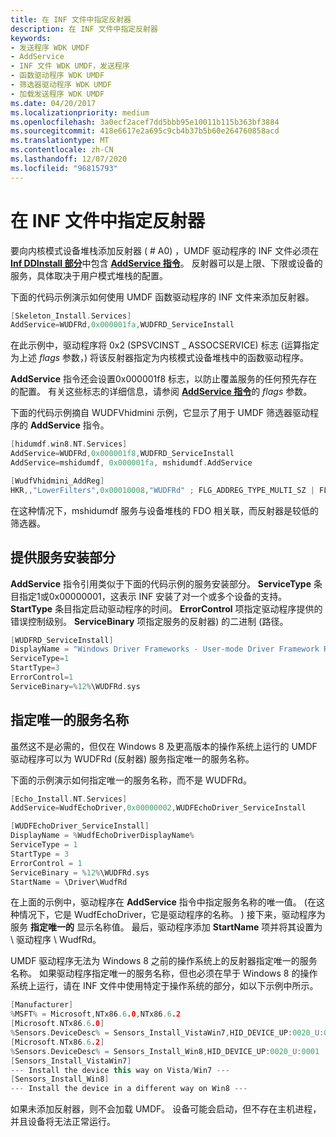 ```yaml
---
title: 在 INF 文件中指定反射器
description: 在 INF 文件中指定反射器
keywords:
- 发送程序 WDK UMDF
- AddService
- INF 文件 WDK UMDF，发送程序
- 函数驱动程序 WDK UMDF
- 筛选器驱动程序 WDK UMDF
- 加载发送程序 WDK UMDF
ms.date: 04/20/2017
ms.localizationpriority: medium
ms.openlocfilehash: 3a0ecf2acef7dd5bbb95e10011b115b363bf3884
ms.sourcegitcommit: 418e6617e2a695c9cb4b37b5b60e264760858acd
ms.translationtype: MT
ms.contentlocale: zh-CN
ms.lasthandoff: 12/07/2020
ms.locfileid: "96815793"
---
```

# <a name="specifying-the-reflector-in-an-inf-file"></a>在 INF 文件中指定反射器


要向内核模式设备堆栈添加反射器 ( # A0) ，UMDF 驱动程序的 INF 文件必须在 [**Inf DDInstall 部分**](../install/inf-ddinstall-services-section.md)中包含 [**AddService 指令**](../install/inf-addservice-directive.md)。 反射器可以是上限、下限或设备的服务，具体取决于用户模式堆栈的配置。

下面的代码示例演示如何使用 UMDF 函数驱动程序的 INF 文件来添加反射器。

```cpp
[Skeleton_Install.Services]
AddService=WUDFRd,0x000001fa,WUDFRD_ServiceInstall
```

在此示例中，驱动程序将 0x2 (SPSVCINST \_ ASSOCSERVICE) 标志 (运算指定为上述 *flags* 参数，) 将该反射器指定为内核模式设备堆栈中的函数驱动程序。

**AddService** 指令还会设置0x000001f8 标志，以防止覆盖服务的任何预先存在的配置。 有关这些标志的详细信息，请参阅 [**AddService 指令**](../install/inf-addservice-directive.md)的 *flags* 参数。

下面的代码示例摘自 WUDFVhidmini 示例，它显示了用于 UMDF 筛选器驱动程序的 **AddService** 指令。

```cpp
[hidumdf.win8.NT.Services]
AddService=WUDFRd,0x000001f8,WUDFRD_ServiceInstall  
AddService=mshidumdf, 0x000001fa, mshidumdf.AddService

[WudfVhidmini_AddReg]
HKR,,"LowerFilters",0x00010008,"WUDFRd" ; FLG_ADDREG_TYPE_MULTI_SZ | FLG_ADDREG_APPEND
```

在这种情况下，mshidumdf 服务与设备堆栈的 FDO 相关联，而反射器是较低的筛选器。

## <a name="providing-a-service-install-section"></a>提供服务安装部分


**AddService** 指令引用类似于下面的代码示例的服务安装部分。 **ServiceType** 条目指定1或0x00000001，这表示 INF 安装了对一个或多个设备的支持。 **StartType** 条目指定启动驱动程序的时间。 **ErrorControl** 项指定驱动程序提供的错误控制级别。 **ServiceBinary** 项指定服务的反射器) 的二进制 (路径。

```cpp
[WUDFRD_ServiceInstall]
DisplayName = "Windows Driver Frameworks - User-mode Driver Framework Reflector"
ServiceType=1
StartType=3
ErrorControl=1
ServiceBinary=%12%\WUDFRd.sys
```

## <a name="specifying-a-unique-service-name"></a>指定唯一的服务名称


虽然这不是必需的，但仅在 Windows 8 及更高版本的操作系统上运行的 UMDF 驱动程序可以为 WUDFRd (反射器) 服务指定唯一的服务名称。

下面的示例演示如何指定唯一的服务名称，而不是 WUDFRd。

```cpp
[Echo_Install.NT.Services]
AddService=WudfEchoDriver,0x00000002,WUDFEchoDriver_ServiceInstall

[WUDFEchoDriver_ServiceInstall]
DisplayName = %WudfEchoDriverDisplayName%
ServiceType = 1
StartType = 3
ErrorControl = 1
ServiceBinary = %12%\WUDFRd.sys
StartName = \Driver\WudfRd
```

在上面的示例中，驱动程序在 **AddService** 指令中指定服务名称的唯一值。  (在这种情况下，它是 WudfEchoDriver，它是驱动程序的名称。 ) 接下来，驱动程序为服务 **指定唯一的** 显示名称值。 最后，驱动程序添加 **StartName** 项并将其设置为 \\ 驱动程序 \\ WudfRd。

UMDF 驱动程序无法为 Windows 8 之前的操作系统上的反射器指定唯一的服务名称。 如果驱动程序指定唯一的服务名称，但也必须在早于 Windows 8 的操作系统上运行，请在 INF 文件中使用特定于操作系统的部分，如以下示例中所示。

```cpp
[Manufacturer]
%MSFT% = Microsoft,NTx86.6.0,NTx86.6.2
[Microsoft.NTx86.6.0]
%Sensors.DeviceDesc% = Sensors_Install_VistaWin7,HID_DEVICE_UP:0020_U:0001
[Microsoft.NTx86.6.2]
%Sensors.DeviceDesc% = Sensors_Install_Win8,HID_DEVICE_UP:0020_U:0001
[Sensors_Install_VistaWin7]
--- Install the device this way on Vista/Win7 ---
[Sensors_Install_Win8]
--- Install the device in a different way on Win8 ---
```

如果未添加反射器，则不会加载 UMDF。 设备可能会启动，但不存在主机进程，并且设备将无法正常运行。

 


